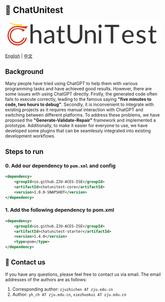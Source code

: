 # :mega: ChatUnitest

![logo](docs/img/logo.png)


[English](./README.md) | [中文](./Readme_zh.md)

## Background
Many people have tried using ChatGPT to help them with various programming tasks and have achieved good results. However, there are some issues with using ChatGPT directly. Firstly, the generated code often fails to execute correctly, leading to the famous saying **"five minutes to code, two hours to debug"**. Secondly, it is inconvenient to integrate with existing projects as it requires manual interaction with ChatGPT and switching between different platforms. To address these problems, we have proposed the **"Generate-Validate-Repair"** framework and implemented a prototype. Additionally, to make it easier for everyone to use, we have developed some plugins that can be seamlessly integrated into existing development workflows.

## Steps to run

### 0. Add our dependency to `pom.xml` and config
```xml
<dependency>
    <groupId>io.github.ZJU-ACES-ISE</groupId>
    <artifactId>chatunitest-core</artifactId>
    <version>1.0.0-SNAPSHOT</version>
</dependency>
```

### 1. Add the following dependency to pom.xml

```xml
<dependency>
    <groupId>io.github.ZJU-ACES-ISE</groupId>
    <artifactId>chatunitest-starter</artifactId>
    <version>1.4.0</version>
    <type>pom</type>
</dependency>
```

## :email: Contact us

If you have any questions, please feel free to contact us via email. The email addresses of the authors are as follows:

1. Corresponding author: `zjuzhichen AT zju.edu.cn`
2. Author: `yh_ch AT zju.edu.cn`, `xiezhuokui AT zju.edu.cn`
